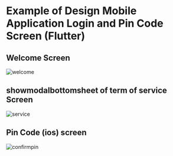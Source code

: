 # Example of Design Mobile Application Login and Pin Code Screen (Flutter) 

## Welcome Screen
![welcome](https://github.com/DNujira/Mobile-App-Design-Flutter-/assets/117592447/a9e5ad0e-e3b3-4f8e-9ef6-06b685948070)

## showmodalbottomsheet of term of service Screen
![service](https://github.com/DNujira/Mobile-App-Design-Flutter-/assets/117592447/f01f5631-d175-4775-a0c4-90311bd30eb6)

## Pin Code (ios) screen

![confirmpin](https://github.com/DNujira/Mobile-App-Design-Flutter-/assets/117592447/9f1308e1-8738-4131-930b-e6cd7785edaa)


